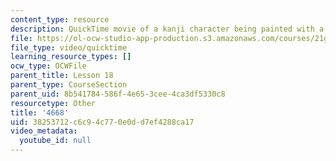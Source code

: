 ```yaml
---
content_type: resource
description: QuickTime movie of a kanji character being painted with a brush.
file: https://ol-ocw-studio-app-production.s3.amazonaws.com/courses/21g-504-japanese-iv-spring-2009/38253712c6c94c770e0dd7ef4288ca17_4668.mov
file_type: video/quicktime
learning_resource_types: []
ocw_type: OCWFile
parent_title: Lesson 18
parent_type: CourseSection
parent_uid: 8b541784-586f-4e65-3cee-4ca3df5330c8
resourcetype: Other
title: '4668'
uid: 38253712-c6c9-4c77-0e0d-d7ef4288ca17
video_metadata:
  youtube_id: null
---
```

